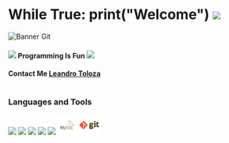 
# While True: print("Welcome") <img src="https://media.giphy.com/media/LmNwrBhejkK9EFP504/giphy.gif" width="40px">

![Banner Git](https://user-images.githubusercontent.com/62771419/127888147-817ef811-1863-4b7b-b073-1c74aec12a98.png)

#### <img src="https://media.giphy.com/media/e5kbmb3wX3J1S/giphy.gif" width="40px"> Programming Is Fun <img src="https://media.giphy.com/media/e5kbmb3wX3J1S/giphy.gif" width="40px">
#### Contact Me [Leandro Toloza](https://www.linkedin.com/in/leandro-toloza/)
#
### Languages and Tools

<div width= "300px" height="300px" background = "red"></div>
 

<code><img height="40" src="https://upload.wikimedia.org/wikipedia/commons/thumb/e/ee/.NET_Core_Logo.svg/2048px-.NET_Core_Logo.svg.png"></code>
<code><img height="40" src="https://www.secret-source.eu/wp-content/uploads/2017/11/microsoft-net-logo.jpg"></code>
<code><img height="40" src="https://dagope.com/public/uploads/2018/11/efcore.png"></code>
<code><img height="40" src="https://encrypted-tbn0.gstatic.com/images?q=tbn:ANd9GcQkyggq7x3hcHCt3c_AyHDpQ8945GJXZyXKuILe6hZ4XabBl7x4wPt0ZhEJ6lQsitwWgZU&usqp=CAU"></code>
<code><img height="40" src="https://estradawebgroup.com/ImagesUpload/MSSQLServer.png"></code>
<code><img height="40" src="https://raw.githubusercontent.com/github/explore/80688e429a7d4ef2fca1e82350fe8e3517d3494d/topics/mysql/mysql.png"></code>
<code><img height="40" src="https://raw.githubusercontent.com/github/explore/80688e429a7d4ef2fca1e82350fe8e3517d3494d/topics/git/git.png"></code>

